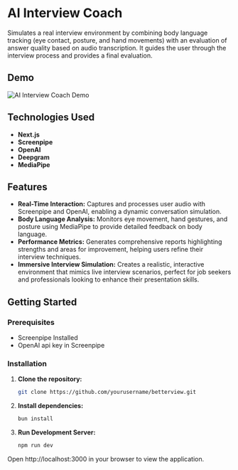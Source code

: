 # AI Interview Coach

Simulates a real interview environment by combining body language tracking (eye contact, posture, and hand movements) with an evaluation of answer quality based on audio transcription. It guides the user through the interview process and provides a final evaluation.

## Demo

![AI Interview Coach Demo](assets/screenpipe_cringe_demo.gif)

## Technologies Used

- **Next.js** 
- **Screenpipe** 
- **OpenAI** 
- **Deepgram**
- **MediaPipe**

## Features

- **Real-Time Interaction:** Captures and processes user audio with Screenpipe and OpenAI, enabling a dynamic conversation simulation.
- **Body Language Analysis:** Monitors eye movement, hand gestures, and posture using MediaPipe to provide detailed feedback on body language.
- **Performance Metrics:** Generates comprehensive reports highlighting strengths and areas for improvement, helping users refine their interview techniques.
- **Immersive Interview Simulation:** Creates a realistic, interactive environment that mimics live interview scenarios, perfect for job seekers and professionals looking to enhance their presentation skills.

## Getting Started

### Prerequisites

- Screenpipe Installed
- OpenAI api key in Screenpipe

### Installation

1. **Clone the repository:**
   ```bash
   git clone https://github.com/yourusername/betterview.git
   ```
2. **Install dependencies:**
    ```bash
    bun install
    ```
3. **Run Development Server:**
    ```bash
    npm run dev
    ```
Open http://localhost:3000 in your browser to view the application.